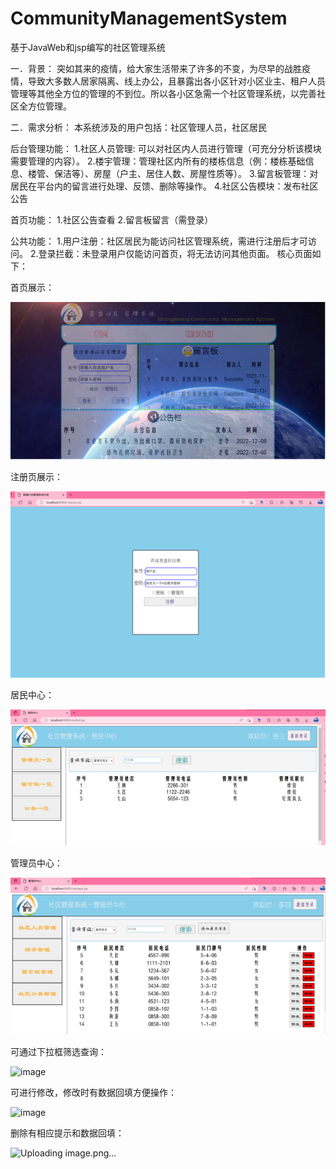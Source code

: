# CommunityManagementSystem
基于JavaWeb和jsp编写的社区管理系统

一．背景：
突如其来的疫情，给大家生活带来了许多的不变，为尽早的战胜疫情，导致大多数人居家隔离、线上办公，且暴露出各小区针对小区业主、租户人员管理等其他全方位的管理的不到位。所以各小区急需一个社区管理系统，以完善社区全方位管理。

二．需求分析：
本系统涉及的用户包括：社区管理人员，社区居民

后台管理功能：
1.社区人员管理: 可以对社区内人员进行管理（可充分分析该模块需要管理的内容）。
2.楼宇管理：管理社区内所有的楼栋信息（例：楼栋基础信息、楼管、保洁等）、房屋（户主、居住人数、房屋性质等）。
3.留言板管理：对居民在平台内的留言进行处理、反馈、删除等操作。
4.社区公告模块：发布社区公告

首页功能：
1.社区公告查看
2.留言板留言（需登录）

公共功能：
1.用户注册：社区居民为能访问社区管理系统，需进行注册后才可访问。
2.登录拦截：未登录用户仅能访问首页，将无法访问其他页面。
核心页面如下：

首页展示：


![img.png](img.png)


注册页展示：


![img_1.png](img_1.png)


居民中心：


![img_2.png](img_2.png)


管理员中心：


![img_3.png](img_3.png)


可通过下拉框筛选查询：


![image](https://github.com/user-attachments/assets/ef48b9d5-d799-4cb3-9dd7-481dcc22b035)

可进行修改，修改时有数据回填方便操作：


![image](https://github.com/user-attachments/assets/c933584c-1501-4e9d-938c-b3f10fdb6589)

删除有相应提示和数据回填：


![Uploading image.png…]()

